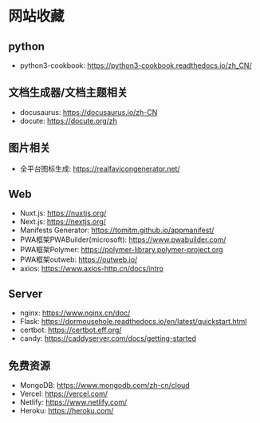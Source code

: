 # 网站收藏

## python
 - python3-cookbook: https://python3-cookbook.readthedocs.io/zh_CN/

## 文档生成器/文档主题相关
 - docusaurus: https://docusaurus.io/zh-CN
 - docute: https://docute.org/zh

## 图片相关
 - 全平台图标生成: https://realfavicongenerator.net/

## Web
 - Nuxt.js: https://nuxtjs.org/
 - Next.js: https://nextjs.org/
 - Manifests Generator: https://tomitm.github.io/appmanifest/
 - PWA框架PWABuilder(microsoft): https://www.pwabuilder.com/
 - PWA框架Polymer: https://polymer-library.polymer-project.org 
 - PWA框架outweb: https://outweb.io/
 - axios: https://www.axios-http.cn/docs/intro

## Server
 - nginx: https://www.nginx.cn/doc/
 - Flask: https://dormousehole.readthedocs.io/en/latest/quickstart.html
 - certbot: https://certbot.eff.org/
 - candy: https://caddyserver.com/docs/getting-started

##  免费资源
 - MongoDB: https://www.mongodb.com/zh-cn/cloud
 - Vercel: https://vercel.com/
 - Netlify: https://www.netlify.com/
 - Heroku: https://heroku.com/

